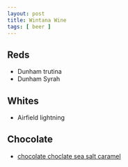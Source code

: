 ```yaml
---
layout: post
title: Wintana Wine
tags: [ beer ]
---
```


## Reds
- Dunham trutina
- Dunham Syrah

## Whites
- Airfield lightning 
## Chocolate
- [chocolate choclate sea salt caramel](https://www.chocolatechocolate.com/category/Craft-Chocolate-Bars) 
